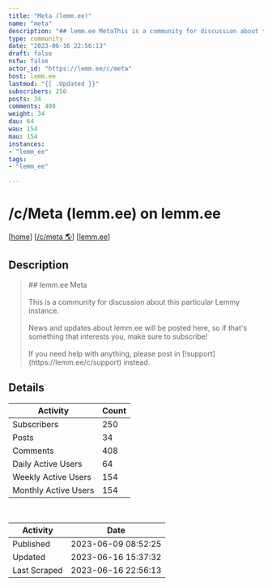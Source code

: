 ```yaml
---
title: "Meta (lemm.ee)" 
name: "meta"
description: "## lemm.ee MetaThis is a community for discussion about this particular Lemmy instance.News and updates about lemm.ee will be posted here, so if that's something that interests you, make sure to subscribe!If you need help with anything, please post in [!support](https://lemm.ee/c/support) instead."
type: community
date: "2023-06-16 22:56:13"
draft: false
nsfw: false
actor_id: "https://lemm.ee/c/meta"
host: lemm.ee
lastmod: "{[ .Updated }}"
subscribers: 250
posts: 34
comments: 408
weight: 34
dau: 64
wau: 154
mau: 154
instances:
- "lemm_ee"
tags: 
- "lemm_ee"

---
```


# /c/Meta (lemm.ee) on lemm.ee

[[home](/)]
[[/c/meta 🌎](https://lemm.ee/c/meta)]
[[lemm.ee](/instances/lemm_ee)]


## Description 

<blockquote class="description">
## lemm.ee Meta<br><br>This is a community for discussion about this particular Lemmy instance.<br><br>News and updates about lemm.ee will be posted here, so if that's something that interests you, make sure to subscribe!<br><br>If you need help with anything, please post in [!support](https://lemm.ee/c/support) instead.<br>
</blockquote>


## Details

| Activity | Count  |
|----------------------|---|
| Subscribers          | 250 |
| Posts                | 34  |
| Comments             | 408  |
| Daily Active Users   | 64  |
| Weekly Active Users  | 154  |
| Monthly Active Users | 154  |

<br>

| Activity | Date |
|----------------------|---|
| Published            | 2023-06-09 08:52:25 |
| Updated              | 2023-06-16 15:37:32 |
| Last Scraped         | 2023-06-16 22:56:13 |
